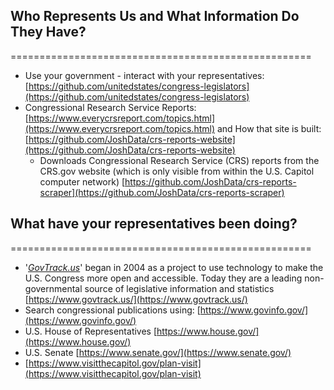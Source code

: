 ## Who Represents Us and What Information Do They Have?
====================================================

* Use your government - interact with your representatives: [https://github.com/unitedstates/congress-legislators](https://github.com/unitedstates/congress-legislators)  
* Congressional Research Service Reports: [https://www.everycrsreport.com/topics.html](https://www.everycrsreport.com/topics.html) and How that site is built: [https://github.com/JoshData/crs-reports-website](https://github.com/JoshData/crs-reports-website)  
    * Downloads Congressional Research Service (CRS) reports from the CRS.gov website (which is only visible from within the U.S. Capitol computer network) [https://github.com/JoshData/crs-reports-scraper](https://github.com/JoshData/crs-reports-scraper)  


## What have your representatives been doing?
====================================================
* '*[GovTrack.us](https://www.govtrack.us/)*' began in 2004 as a project to use technology to make the U.S. Congress more open and accessible. Today they are a leading non-governmental source of legislative information and statistics [https://www.govtrack.us/](https://www.govtrack.us/)  
* Search congressional publications using: [https://www.govinfo.gov/](https://www.govinfo.gov/)  
* U.S. House of Representatives [https://www.house.gov/](https://www.house.gov/)  
* U.S. Senate [https://www.senate.gov/](https://www.senate.gov/)  
* [https://www.visitthecapitol.gov/plan-visit](https://www.visitthecapitol.gov/plan-visit)  

